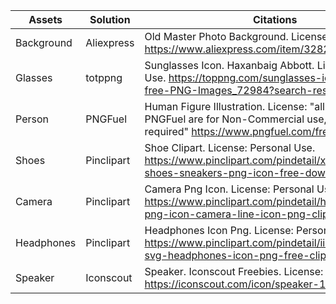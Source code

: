 | Assets | Solution | Citations |
| ------------ | ------------- | ------------- |
| Background | Aliexpress | Old Master Photo Background. License: Personal Use. https://www.aliexpress.com/item/32823461730.html|
| Glasses | totppng | Sunglasses Icon. Haxanbaig Abbott. License: Personal Use. https://toppng.com/sunglasses-icon-free-PNG-free-PNG-Images_72984?search-result=arrow-icon|
| Person | PNGFuel | Human Figure Illustration. License: "all PNGs in PNGFuel are for Non-Commercial use, no attribution required" https://www.pngfuel.com/free-png/nnaiy|
| Shoes | Pinclipart | Shoe Clipart. License: Personal Use. https://www.pinclipart.com/pindetail/xmmRmi_cloth-shoes-sneakers-png-icon-free-download-shoe/|
| Camera | Pinclipart | Camera Png Icon. License: Personal Use. https://www.pinclipart.com/pindetail/hRwRxR_camera-png-icon-camera-line-icon-png-clipart/|
| Headphones | Pinclipart | Headphones Icon Png. License: Personal Use. https://www.pinclipart.com/pindetail/iiTRmoi_png-file-svg-headphones-icon-png-free-clipart/|
| Speaker | Iconscout | Speaker. Iconscout Freebies. License: Digital License. https://iconscout.com/icon/speaker-1751756|

